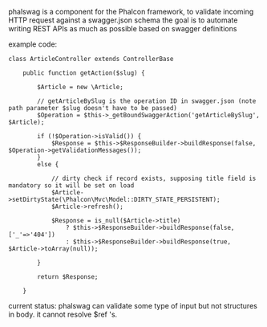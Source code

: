 phalswag is a component for the Phalcon framework, to validate incoming HTTP request against a swagger.json schema
the goal is to automate writing REST APIs as much as possible based on swagger definitions

example code:
```
class ArticleController extends ControllerBase

	public function getAction($slug) {

		$Article = new \Article;

		// getArticleBySlug is the operation ID in swagger.json (note path parameter $slug doesn't have to be passed)
		$Operation = $this->_getBoundSwaggerAction('getArticleBySlug', $Article);

		if (!$Operation->isValid()) {
			$Response = $this->$ResponseBuilder->buildResponse(false, $Operation->getValidationMessages());
		}
		else {

			// dirty check if record exists, supposing title field is mandatory so it will be set on load
			$Article->setDirtyState(\Phalcon\Mvc\Model::DIRTY_STATE_PERSISTENT);
			$Article->refresh();

			$Response = is_null($Article->title)
				? $this->$ResponseBuilder->buildResponse(false, ['_'=>'404'])
				: $this->$ResponseBuilder->buildResponse(true, $Article->toArray(null));

		}

		return $Response;

	}

```

current status: phalswag can validate some type of input but not structures in body. it cannot resolve $ref 's.

